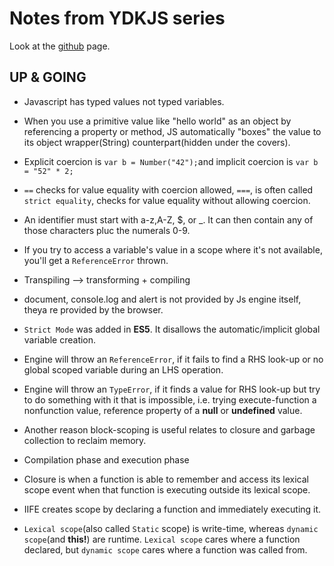 # Notes from YDKJS series

Look at the [github](https://github.com/getify/You-Dont-Know-JS) page.

## UP & GOING

- Javascript has typed values not typed variables.

- When you use a primitive value like "hello world" as an object by referencing a property or method, JS automatically "boxes" the value to its object wrapper(String) counterpart(hidden under the covers).

- Explicit coercion is `var b = Number("42");`and implicit coercion is `var b = "52" * 2;`

- `==` checks for value equality with coercion allowed, `===`, is often called `strict equality`, checks for value equality without allowing coercion.

- An identifier must start with a-z,A-Z, \$, or \_. It can then contain any of those characters pluc the numerals 0-9.

- If you try to access a variable's value in a scope where it's not available, you'll get a `ReferenceError` thrown.

- Transpiling --> transforming + compiling

- document, console.log and alert is not provided by Js engine itself, theya re provided by the browser.

- `Strict Mode` was added in **ES5**. It disallows the automatic/implicit global variable creation.

- Engine will throw an `ReferenceError`, if it fails to find a RHS look-up or no global scoped variable during an LHS operation.

- Engine will throw an `TypeError`, if it finds a value for RHS look-up but try to do something with it that is impossible, i.e. trying execute-function a nonfunction value, reference property of a **null** or **undefined** value.

- Another reason block-scoping is useful relates to closure and garbage collection to reclaim memory.

- Compilation phase and execution phase

- Closure is when a function is able to remember and access its lexical scope event when that function is executing outside its lexical scope.

- IIFE creates scope by declaring a function and immediately executing it.

- `Lexical scope`(also called `Static` scope) is write-time, whereas `dynamic scope`(and **this!**) are runtime. `Lexical scope` cares where a function declared, but `dynamic scope` cares where a function was called from.
